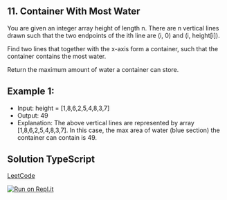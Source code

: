 ## 11. Container With Most Water
You are given an integer array height of length n. There are n vertical lines drawn such that the two endpoints of the ith line are (i, 0) and (i, height[i]).

Find two lines that together with the x-axis form a container, such that the container contains the most water.

Return the maximum amount of water a container can store.

## Example 1:

- Input: height = [1,8,6,2,5,4,8,3,7]
- Output: 49
- Explanation: The above vertical lines are represented by array [1,8,6,2,5,4,8,3,7]. In this case, the max area of water (blue section) the container can contain is 49.



## Solution TypeScript

[LeetCode](https://leetcode.com/submissions/detail/704117776/)

[![Run on Repl.it](https://repl.it/badge/github/oscharko/LeetCode-11-Container-With-Most-Water)](https://repl.it/github/oscharko/LeetCode-11-Container-With-Most-Water)

